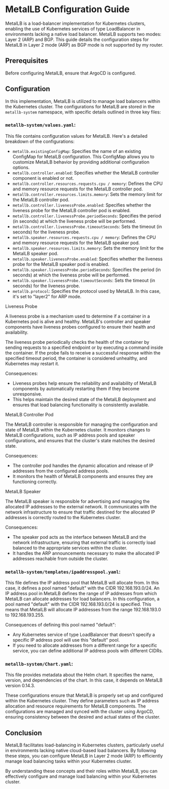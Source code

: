 # MetalLB Configuration Guide

MetalLB is a load-balancer implementation for Kubernetes clusters, enabling the use of Kubernetes services of type LoadBalancer in environments lacking a native load balancer. MetalLB supports two modes: Layer 2 (ARP) and BGP. This guide details the configuration steps for MetalLB in Layer 2 mode (ARP) as BGP mode is not supported by my router.

## Prerequisites

Before configuring MetalLB, ensure that ArgoCD is configured.

## Configuration

In this implementation, MetalLB is utilized to manage load balancers within the Kubernetes cluster. The configurations for MetalLB are stored in the `metallb-system` namespace, with specific details outlined in three key files:

### `metallb-system/values.yaml`:

This file contains configuration values for MetalLB. Here's a detailed breakdown of the configurations:

- `metallb.existingConfigMap`: Specifies the name of an existing ConfigMap for MetalLB configuration. This ConfigMap allows you to customize MetalLB behavior by providing additional configuration options.
- `metallb.controller.enabled`: Specifies whether the MetalLB controller component is enabled or not.
- `metallb.controller.resources.requests.cpu / memory`: Defines the CPU and memory resource requests for the MetalLB controller pod.
- `metallb.controller.resources.limits.memory`: Sets the memory limit for the MetalLB controller pod.
- `metallb.controller.livenessProbe.enabled`: Specifies whether the liveness probe for the MetalLB controller pod is enabled.
- `metallb.controller.livenessProbe.periodSeconds`: Specifies the period (in seconds) at which the liveness probe will be performed.
- `metallb.controller.livenessProbe.timeoutSeconds`: Sets the timeout (in seconds) for the liveness probe.
- `metallb.speaker.resources.requests.cpu / memory`: Defines the CPU and memory resource requests for the MetalLB speaker pod.
- `metallb.speaker.resources.limits.memory`: Sets the memory limit for the MetalLB speaker pod.
- `metallb.speaker.livenessProbe.enabled`: Specifies whether the liveness probe for the MetalLB speaker pod is enabled.
- `metallb.speaker.livenessProbe.periodSeconds`: Specifies the period (in seconds) at which the liveness probe will be performed.
- `metallb.speaker.livenessProbe.timeoutSeconds`: Sets the timeout (in seconds) for the liveness probe.
- `metallb.protocol`: Specifies the protocol used by MetalLB. In this case, it's set to "layer2" for ARP mode.

Liveness Probe

A liveness probe is a mechanism used to determine if a container in a Kubernetes pod is alive and healthy. MetalLB's controller and speaker components have liveness probes configured to ensure their health and availability.

The liveness probe periodically checks the health of the container by sending requests to a specified endpoint or by executing a command inside the container. If the probe fails to receive a successful response within the specified timeout period, the container is considered unhealthy, and Kubernetes may restart it.

Consequences:

- Liveness probes help ensure the reliability and availability of MetalLB components by automatically restarting them if they become unresponsive.
- This helps maintain the desired state of the MetalLB deployment and ensures that load balancing functionality is consistently available.

MetalLB Controller Pod

The MetalLB controller is responsible for managing the configuration and state of MetalLB within the Kubernetes cluster. It monitors changes to MetalLB configurations, such as IP address pools and speaker configurations, and ensures that the cluster's state matches the desired state.

Consequences:

- The controller pod handles the dynamic allocation and release of IP addresses from the configured address pools.
- It monitors the health of MetalLB components and ensures they are functioning correctly.

MetalLB Speaker

The MetalLB speaker is responsible for advertising and managing the allocated IP addresses to the external network. It communicates with the network infrastructure to ensure that traffic destined for the allocated IP addresses is correctly routed to the Kubernetes cluster.

Consequences:

- The speaker pod acts as the interface between MetalLB and the network infrastructure, ensuring that external traffic is correctly load balanced to the appropriate services within the cluster.
- It handles the ARP announcements necessary to make the allocated IP addresses reachable from outside the cluster.


### `metallb-system/templates/ipaddresspool.yaml`:

This file defines the IP address pool that MetalLB will allocate from. In this case, it defines a pool named "default" with the CIDR 192.168.193.0/24.
An IP address pool in MetalLB defines the range of IP addresses from which MetalLB can allocate addresses for load balancers. In this configuration, a pool named "default" with the CIDR 192.168.193.0/24 is specified. This means that MetalLB will allocate IP addresses from the range 192.168.193.0 to 192.168.193.255.

Consequences of defining this pool named "default":

- Any Kubernetes service of type LoadBalancer that doesn't specify a specific IP address pool will use this "default" pool.
- If you need to allocate addresses from a different range for a specific service, you can define additional IP address pools with different CIDRs.

### `metallb-system/Chart.yaml`:

This file provides metadata about the Helm chart. It specifies the name, version, and dependencies of the chart. In this case, it depends on MetalLB version 0.14.3.

These configurations ensure that MetalLB is properly set up and configured within the Kubernetes cluster. They define parameters such as IP address allocation and resource requirements for MetalLB components. The configurations are managed and synced with the cluster using ArgoCD, ensuring consistency between the desired and actual states of the cluster.

## Conclusion

MetalLB facilitates load-balancing in Kubernetes clusters, particularly useful in environments lacking native cloud-based load balancers. By following these steps, you can configure MetalLB in Layer 2 mode (ARP) to efficiently manage load balancing tasks within your Kubernetes cluster.

By understanding these concepts and their roles within MetalLB, you can effectively configure and manage load balancing within your Kubernetes cluster.
